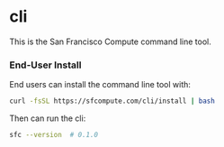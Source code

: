 # cli

This is the San Francisco Compute command line tool.

### End-User Install

End users can install the command line tool with:

```bash
curl -fsSL https://sfcompute.com/cli/install | bash
```

Then can run the cli:

```bash
sfc --version  # 0.1.0
```
